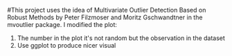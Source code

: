 #This project uses the idea of Multivariate Outlier Detection Based on Robust Methods by Peter Filzmoser and Moritz Gschwandtner in the mvoutlier package. I modified the plot:
1) The number in the plot it's not random but the observation in the dataset
2) Use ggplot to produce nicer visual

